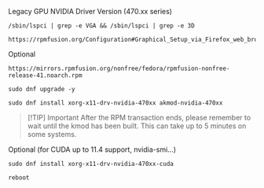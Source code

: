 Legacy GPU NVIDIA Driver Version (470.xx series)

```
/sbin/lspci | grep -e VGA && /sbin/lspci | grep -e 3D
```

```
https://rpmfusion.org/Configuration#Graphical_Setup_via_Firefox_web_browser
```

Optional
```
https://mirrors.rpmfusion.org/nonfree/fedora/rpmfusion-nonfree-release-41.noarch.rpm
```

```
sudo dnf upgrade -y
```

```
sudo dnf install xorg-x11-drv-nvidia-470xx akmod-nvidia-470xx
```


> [!TIP] Important
> After the RPM transaction ends, please remember to wait until the kmod has been built. This can take up to 5 minutes on some systems.


Optional (for CUDA up to 11.4 support, nvidia-smi...)
```
sudo dnf install xorg-x11-drv-nvidia-470xx-cuda
```

```
reboot
```